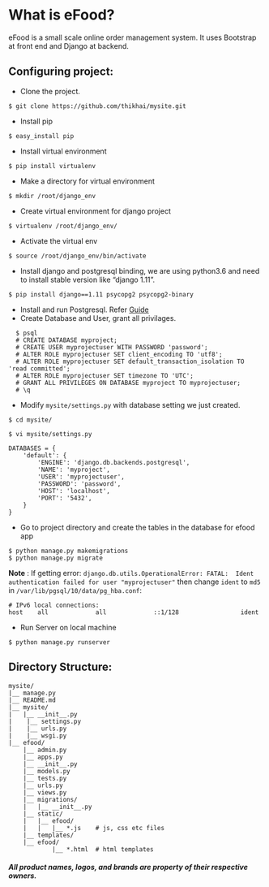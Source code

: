 # What is eFood?
eFood is a small scale online order management system.
It uses Bootstrap at front end and Django at backend.

## Configuring project:

- Clone the project.
~~~
$ git clone https://github.com/thikhai/mysite.git
~~~
- Install pip
~~~
$ easy_install pip
~~~
- Install virtual environment
~~~
$ pip install virtualenv
~~~
- Make a directory for virtual environment
~~~
$ mkdir /root/django_env
~~~
- Create virtual environment for django project
~~~
$ virtualenv /root/django_env/
~~~
- Activate the virtual env
~~~
$ source /root/django_env/bin/activate
~~~
- Install django and postgresql binding, we are using python3.6 and need to install stable version like “django 1.11”.
~~~
$ pip install django==1.11 psycopg2 psycopg2-binary
~~~
- Install and run Postgresql. Refer [Guide](https://www.postgresql.org/download/)
- Create Database and User, grant all privilages.
~~~
  $ psql
  # CREATE DATABASE myproject;
  # CREATE USER myprojectuser WITH PASSWORD 'password';
  # ALTER ROLE myprojectuser SET client_encoding TO 'utf8';
  # ALTER ROLE myprojectuser SET default_transaction_isolation TO 'read committed';
  # ALTER ROLE myprojectuser SET timezone TO 'UTC';
  # GRANT ALL PRIVILEGES ON DATABASE myproject TO myprojectuser;
  # \q
~~~
- Modify `mysite/settings.py` with database setting we just created.
~~~
$ cd mysite/

$ vi mysite/settings.py

DATABASES = {
    'default': {
        'ENGINE': 'django.db.backends.postgresql',
        'NAME': 'myproject',
        'USER': 'myprojectuser',
        'PASSWORD': 'password',
        'HOST': 'localhost',
        'PORT': '5432',
    }
}
~~~
- Go to project directory and create the tables in the database for efood app
~~~
$ python manage.py makemigrations
$ python manage.py migrate
~~~

**Note** : If getting error:
`django.db.utils.OperationalError: FATAL:  Ident authentication failed for user "myprojectuser"`
then change `ident` to `md5` in  `/var/lib/pgsql/10/data/pg_hba.conf`:

~~~
# IPv6 local connections:
host    all             all             ::1/128                 ident
~~~

- Run Server on local machine
~~~
$ python manage.py runserver
~~~

## Directory Structure:
~~~
mysite/
|__ manage.py
|__ README.md
|__ mysite/
|   |__ __init__.py
|    |__ settings.py
|    |__ urls.py
|    |__ wsgi.py
|__ efood/
    |__ admin.py
    |__ apps.py
    |__ __init__.py
    |__ models.py
    |__ tests.py
    |__ urls.py
    |__ views.py
    |__ migrations/
    |   |__ __init__.py
    |__ static/
    |   |__ efood/
    |	|   |__ *.js    # js, css etc files
    |__ templates/
	|__ efood/
            |__ *.html  # html templates

~~~

##### All product names, logos, and brands are property of their respective owners.
